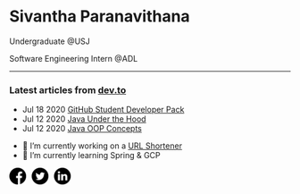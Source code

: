 # Sivantha Paranavithana

Undergraduate @USJ 

Software Engineering Intern @ADL

<hr>

### Latest articles from [dev.to](dev.to/sivantha96)
* Jul 18 2020 [GitHub Student Developer Pack](https://dev.to/sivantha96/github-student-developer-pack-2020-15kg)
* Jul 12 2020 [Java Under the Hood](https://dev.to/sivantha96/java-under-the-hood-3071)
* Jul 12 2020 [Java OOP Concepts](https://dev.to/sivantha96/java-oop-cheetsheet-4cfi)

- 🔭 I’m currently working on a [URL Shortener](https://podi.me/)
- 🌱 I’m currently learning Spring & GCP


<div style="display:flex">
<a href="https://www.facebook.com/sivantha96/" >
<img src="https://raw.githubusercontent.com/sivantha96/sivantha96/master/facebook.png" alt="drawing" width="30" style="display: inline;"/>
</a>
<a href="https://twitter.com/sivantha96" >
<img src="https://raw.githubusercontent.com/sivantha96/sivantha96/master/twitter.png" alt="drawing" width="30" style="display: inline; margin-left: 10px;"/>
</a>
<a href="https://www.linkedin.com/in/sivantha96/" >
<img src="https://raw.githubusercontent.com/sivantha96/sivantha96/master/linkedin.png" alt="drawing" width="30" style="display: inline; margin-left: 10px;"/>
</a>
</div>
